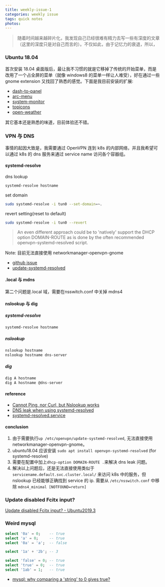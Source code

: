```yaml
---
title: weekly-issue-1
categories: weekly issue
tags: quick notes
photos:
---
```


> 随着时间越来越碎片化，我发现自己已经很难有精力去写一些有深度的文章（这里的深度只是对自己而言的）。不仅如此，由于记忆力的衰退，所以，

### Ubuntu 18.04
首次安装 18.04 桌面版后，最让我不习惯的就是它移掉了传统的开始菜单，而是改用了一个占全屏的菜单（就像 windows8 的菜单一样让人难受），好在通过一些 gnome extension 又找回了熟悉的感觉。下面是我目前安装的扩展:
- [dash-to-panel](https://github.com/home-sweet-gnome/dash-to-panel)
- [arc-menu](https://extensions.gnome.org/extension/1228/arc-menu/)
- [system-monitor](https://github.com/paradoxxxzero/gnome-shell-system-monitor-applet)
- [topicons](https://extensions.gnome.org/extension/1031/topicons/)
- [open-weather](https://extensions.gnome.org/extension/750/openweather/)

其它基本还是熟悉的味道，目前体验还不错。

### VPN 与 DNS
事情的起因大致是，我需要通过 OpenVPN 连到 k8s 的内部网络，并且我希望可以通过 k8s 的 dns 服务来通过 service name 访问各个容器组。

#### systemd-resolve
dns lookup
```bash
systemd-resolve hostname
```
set domain
```bash
sudo systemd-resolve -i tun0 --set-domain=~.
```
revert setting(reset to default)
```bash
sudo systemd-resolve -i tun0 --revert
```
> An even different approach could be to 'natively' support the DHCP option DOMAIN-ROUTE as is done by the often recommended openvpn-systemd-resolved script.

Note: 目前无法直接使用 networkmanager-openvpn-gnome
- [github issue](https://github.com/systemd/systemd/issues/6076)
- [update-systemd-resolved](https://github.com/jonathanio/update-systemd-resolved)

#### .local 与 mdns
第二个问题是.local 域，需要在nsswitch.conf 中关掉 mdns4

#### nslookup 与 dig
##### systemd-resolve
```bash
systemd-resolve hostname
```
##### nslookup
```bash
nslookup hostname
nslookup hostname dns-server
```
##### dig
```bash
dig A hostname
dig A hostname @dns-server
```

#### reference
- [Cannot Ping, nor Curl, but Nslookup works](https://unix.stackexchange.com/questions/289930/cannot-ping-nor-curl-but-nslookup-works)
- [DNS leak when using systemd-resolved](https://gitlab.gnome.org/GNOME/NetworkManager-openvpn/issues/10)
- [systemd-resolved.service](https://www.freedesktop.org/software/systemd/man/systemd-resolved.service.html)

#### conclusion
1. 由于需要执行`up /etc/openvpn/update-systemd-resolved`, 无法直接使用 networkmanager-openvpn-gnome。
2. ubuntu18.04 应该安装 `sudo apt install openvpn-systemd-resolved` (for systemd-resolve)
3. 需要在配置中加上`dhcp-option DOMAIN-ROUTE .`来解决 dns leak 问题。
4. 解决以上问题后，还是无法直接使用类似于 `servicename.default.svc.cluster.local/` 来访问 k8s 中的服务，但 nslookup 已经能够正确找到 service 的 ip. 需要从 `/etc/nsswitch.conf` 中移除 `mdns4_minimal [NOTFOUND=return]`

### Update disabled Fcitx input?
[Update disabled Fcitx input? - Ubuntu2019.3](https://intellij-support.jetbrains.com/hc/en-us/community/posts/360006740379-2019-3-Update-disabled-Fcitx-input-Ubuntu?flash_digest=6508f446c1ae20d00853e86b54dff384450d6c21)

### Weird mysql
```sql
select '0a' = 0;    -- true
select 'a' = 0;     -- true
select '0a' = 'a';  -- false

select '1a' + '2b'; -- 3

select 'false' = 0; -- true
select 'true' = 0;  -- true
select '1ab' = 1;   -- true
```
- [mysql: why comparing a 'string' to 0 gives true?](https://stackoverflow.com/questions/22080382/mysql-why-comparing-a-string-to-0-gives-true)

